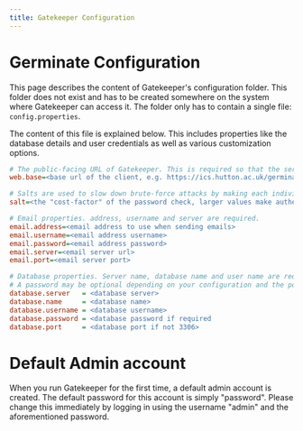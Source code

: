 ```yaml
---
title: Gatekeeper Configuration
---
```


# Germinate Configuration
This page describes the content of Gatekeeper's configuration folder. This folder does not exist and has to be created somewhere on the system where Gatekeeper can access it.
The folder only has to contain a single file: `config.properties`.

The content of this file is explained below. This includes properties like the database details and user credentials as well as various customization options.

```ini
# The public-facing URL of Gatekeeper. This is required so that the server can generate files that link back to the user interface
web.base=<base url of the client, e.g. https://ics.hutton.ac.uk/germinate-gatekeeper/>

# Salts are used to slow down brute-force attacks by making each individual authentication check slower.
salt=<the "cost-factor" of the password check, larger values make authentication slower. default: 10>

# Email properties. address, username and server are required.    
email.address=<email address to use when sending emails>
email.username=<email address username>
email.password=<email address password>
email.server=<email server url>
email.port=<email server port>

# Database properties. Server name, database name and user name are required.
# A password may be optional depending on your configuration and the port only needs to be provided if it's not 3306. 
database.server   = <database server>
database.name     = <database name>
database.username = <database username>
database.password = <database password if required
database.port     = <database port if not 3306>
```

# Default Admin account

When you run Gatekeeper for the first time, a default admin account is created. The default password for this account is simply "password". Please change this immediately by logging in using the username "admin" and the aforementioned password.